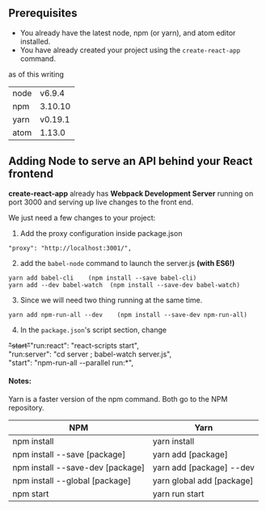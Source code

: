 

## Prerequisites

- You already have the latest node, npm (or yarn), and atom editor installed.
- You have already created your project using the `create-react-app` command.

as of this writing

| | |
| ----- | ------ |
| node | v6.9.4 |
| npm | 3.10.10 |
| yarn | v0.19.1 |
| atom | 1.13.0 |

## Adding Node to serve an API behind your React frontend
__create-react-app__ already has __Webpack Development Server__ running on port 3000 and serving up live changes to the front end.

We just need a few changes to your project:

1) Add the proxy configuration inside package.json
```
"proxy": "http://localhost:3001/",
```
2) add the `babel-node` command to launch the server.js **(with ES6!)**
```
yarn add babel-cli    (npm install --save babel-cli)
yarn add --dev babel-watch  (npm install --save-dev babel-watch)
```

3) Since we will need two thing running at the same time.
```
yarn add npm-run-all --dev    (npm install --save-dev npm-run-all)
```
4) In the `package.json`'s script section, change

 ~~"start"~~"run:react": "react-scripts start", <br/>
 "run:server": "cd server ; babel-watch server.js", <br/>
 "start": "npm-run-all --parallel run:*",



#### Notes:
[using-create-react-app-with-a-server]: https://www.fullstackreact.com/articles/using-create-react-app-with-a-server/


Yarn is a faster version of the npm command. Both go to the NPM repository.

| NPM | Yarn |
| ---------- | ------------ |
npm install  | yarn install
npm install --save [package] | yarn add [package]
npm install --save-dev [package] | yarn add [package] --dev
npm install --global [package] | yarn global add [package]
npm start | yarn run start |
